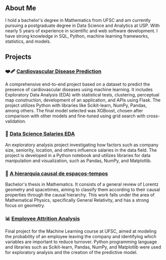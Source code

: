 ## About Me

I hold a bachelor's degree in Mathematics from UFSC and am currently pursuing a postgraduate degree in Data Science and Analytics at USP. With nearly 5 years of experience in scientific and web software development. I have strong knowledge in SQL, Python, machine learning frameworks, statistics, and models.

## Projects

### ❤️‍🩹 [Cardiovascular Disease Prediction](link_github)
A comprehensive end-to-end project based on a dataset to predict the presence of cardiovascular diseases using machine learning. It includes Exploratory Data Analysis (EDA) with statistical tests, clustering, perceptual map construction, development of an application, and APIs using Flask. The project utilizes Python with libraries like Scikit-learn, NumPy, Pandas, among others. The final model selected was XGBoost, chosen after comparison with other models and fine-tuned using grid search with cross-validation.

### 💼 [Data Science Salaries EDA](link_github)
An exploratory analysis project investigating how factors such as company size, seniority, location, and others influence salaries in the data field. The project is developed in a Python notebook and utilizes libraries for data manipulation and visualization, such as Pandas, NumPy, and Matplotlib.

### 🌌 [A hierarquia causal de espaços-tempos](https://repositorio.ufsc.br/handle/123456789/244209)
Bachelor's thesis in Mathematics. It consists of a general review of Lorentz geometry and spacetimes, aiming to classify them according to their causal properties through the causal hierarchy. This work falls under the area of Mathematical Physics, specifically General Relativity, and has a strong focus on geometry.

### 📊 [Employee Attrition Analysis](https://github.com/Vanderval31bs/EmployeeAttritionAnalysis)
Final project for the Machine Learning course at UFSC, aimed at modeling the probability of an employee leaving the company and identifying which variables are important to reduce turnover. Python programming language and libraries such as Scikit-learn, Pandas, NumPy, and Matplotlib were used for exploratory analysis and the creation of the predictive model.

